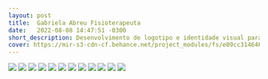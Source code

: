 ```yaml
---
layout: post
title:  Gabriela Abreu Fisioterapeuta
date:   2022-08-08 14:47:51 -0300
short_description: Desenvolvimento de logotipo e identidade visual para uma profissional de fisioterapia, com foco em destacar seu nome no segmento.
cover: https://mir-s3-cdn-cf.behance.net/project_modules/fs/e09cc3146465033.62f1aa92906e6.png
---
```


![](https://mir-s3-cdn-cf.behance.net/project_modules/fs/047099146465033.62f1aa9290e07.png)
![](https://mir-s3-cdn-cf.behance.net/project_modules/fs/835ba9146465033.62f1aa9293310.png)
![](https://mir-s3-cdn-cf.behance.net/project_modules/fs/7334c2146465033.62f1aa929169e.png)
![](https://mir-s3-cdn-cf.behance.net/project_modules/fs/366c85146465033.62f1aa9293a17.png)
![](https://mir-s3-cdn-cf.behance.net/project_modules/fs/0634b3146465033.62f1aa9291d4e.png)
![](https://mir-s3-cdn-cf.behance.net/project_modules/fs/138f28146465033.62f1aa928fea5.png)
![](https://mir-s3-cdn-cf.behance.net/project_modules/fs/115727146465033.62f1aa928f5c2.png)
![](https://mir-s3-cdn-cf.behance.net/project_modules/fs/b643e2146465033.62f1aa9292bcc.png)
![](https://mir-s3-cdn-cf.behance.net/project_modules/fs/0ccfaa146465033.62f1aa92947c7.png)
![](https://mir-s3-cdn-cf.behance.net/project_modules/fs/7c879d146465033.62f1aa92940bb.png)
![](https://mir-s3-cdn-cf.behance.net/project_modules/fs/fa3974146465033.62f1aa9292491.png)
![](https://mir-s3-cdn-cf.behance.net/project_modules/fs/e09cc3146465033.62f1aa92906e6.png)


